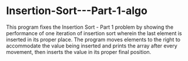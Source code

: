 # Insertion-Sort---Part-1-algo
This program fixes the Insertion Sort - Part 1 problem by showing the performance of one iteration of insertion sort wherein the last element is inserted in its proper place. The program moves elements to the right to accommodate the value being inserted and prints the array after every movement, then inserts the value in its proper final position.
